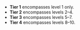 - **Tier 1** encompasses level 1 only.
- **Tier 2** encompasses levels 2–4.
- **Tier 3** encompasses levels 5–7.
- **Tier 4** encompasses levels 8–10.

